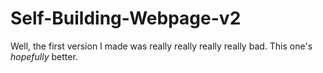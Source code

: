# Self-Building-Webpage-v2
Well, the first version I made was really really really really bad. This one's *hopefully* better.
